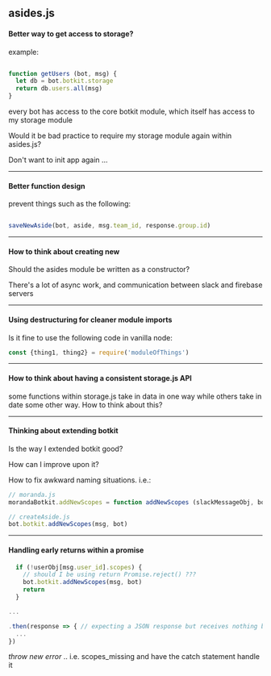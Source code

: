 ## asides.js

#### Better way to get access to storage?

example:

```javascript

function getUsers (bot, msg) {
  let db = bot.botkit.storage
  return db.users.all(msg)
}

```

every bot has access to the core botkit module, which itself has access to my storage module

Would it be bad practice to require my storage module again within asides.js?

Don't want to init app again ... 

---

#### Better function design

prevent things such as the following:


```javascript

saveNewAside(bot, aside, msg.team_id, response.group.id)

```


---

#### How to think about creating new 

Should the asides module be written as a constructor? 

There's a lot of async work, and communication between slack and firebase servers


--- 
#### Using destructuring for cleaner module imports

Is it fine to use the following code in vanilla node:

```javascript
const {thing1, thing2} = require('moduleOfThings')
```

---

#### How to think about having a consistent storage.js API

some functions within storage.js take in data in one way while others take in date some other way. How to think about this? 


---

#### Thinking about extending botkit

Is the way I extended botkit good?

How can I improve upon it?

How to fix awkward naming situations. i.e.: 

```javascript
// moranda.js
morandaBotkit.addNewScopes = function addNewScopes (slackMessageObj, bot) { ... }

// createAside.js
bot.botkit.addNewScopes(msg, bot)
```


---

#### Handling early returns within a promise

```javascript
  if (!userObj[msg.user_id].scopes) {
    // should I be using return Promise.reject() ??? 
    bot.botkit.addNewScopes(msg, bot)
    return
  }

...

.then(response => { // expecting a JSON response but receives nothing because of early return
  ...  
})
```


*throw new error* .. i.e. scopes_missing and have the catch statement handle it